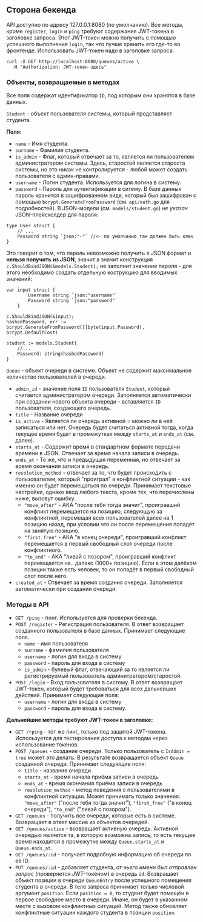 ## Сторона бекенда

API доступно по адресу 127.0.0.1:8080 (по умолчанию).
Все методы, кроме `register`, `login` и `ping` требуют содержания JWT-токена в заголовке запроса.
Этот JWT-токен можно получить с помощью успешного выполнения `login`, так что лучше хранить его где-то во фронтенде.
Использовать JWT-токен надо в заголовке запроса:
```
curl -X GET http://localhost:8080/queues/active \
  -H "Authorization: JWT-токен-здесь"
```

### Объекты, возвращаемые в методах

Все поля содержат идентификатор `ID`, под которым они хранятся в базе данных.

`Student` - объект пользователя системы, который представляет студента. 

**Поля:**
- `name` - Имя студента.
- `surname` - Фамилия студента.
- `is_admin` - Флаг, который отвечает за то, является ли пользователем администратором системы. Здесь, старостой является староста системы, но это никак не контролируется - любой может создать пользователя с админ-правами.
- `username` - Логин студента. Используется для логина в систему.
- `password` - Пароль для аутентификации в ситему. В базе данных пароль хранится в зашифрованном виде, который был зашифрован с помощью `bcrypt.GenerateFromPassword` (см. `api/auth.go` для подробностей). В JSON-модели (см. `models/student.go`) *не указан* JSON-плейсхолдер для пароля:
```golang
type User struct {
    // ...
    Password string `json:"-"` //<- по умолчанию там должен быть ключ
}
```
Это говорит о том, что пароль невозможно получить в JSON формат и **нельзя получить из JSON**, значит а значит конструкция `c.ShouldBindJSON(&models.Student);` не заполнит значение пароля - для этого необходимо создать отдельную кострукцию для вводимых значений:
```golang
var input struct {
		Username string `json:"username"`
		Password string `json:"password"`
	}

c.ShouldBindJSON(&input);
hashedPassword, err := bcrypt.GenerateFromPassword([]byte(input.Password), bcrypt.DefaultCost)

student := models.Student{
    //...
    Password: string(hashedPassword)
}
```

`Queue` - объект очереди в системе. Объект не содержит максимальное количество пользователей в очереди.

- `admin_id` - значение поля `ID` пользователя `Student`, который считается администратором очереди. Заполняется автоматически при создании нового объекта очереди - вставляется `ID` пользователя, создающего очередь.
- `title` - Название очереди
- `is_active` - Является ли очередь активной = можно ли в неё записаться или нет. Очередь будет считаться активной тогда, когда текущее время будет в промежутках между `starts_at` и `ends_at` (см. далее).
- `starts_at` - Содержит время в стандартном формате передачи времени в JSON. Отвечает за время начала записи в очередь.
- `ends_at` - То же, что и предыдущая переменная, но отвечает за время окончания записи в очередь.
- `resolution_method` - отвечает за то, что будет происходить с пользователем, который "проиграл" в конфликтной ситуации - как именно он будет перемещаться по очереди. Принимает текстовые настройки, однако ввод любого текста, кроме тех, что перечислены ниже, вызовут ошибку. 
    - `"move_after"` - АКА "после тебя тогда значит", проигравший конфликт перемещается на позицию, следующую за конфликтной, перемещая всех пользователей далее на 1 позицию назад, при условии что он после перемещения попадёт на занятую позицию.
    - `"first_free"` - АКА "в конец очереди", проигравший конфликт перемещается в первый свободный слот очереди после конфликтного. 
    - `"to_end"` - АКА "ливай с позором", проигравший конфликт перемещается на.. далеко (1000+ позицию). Если в этом далёком позиции также есть человек, то он попадёт в первый свободный слот после него.
- `created_at` - Отвечает за время создания очереди. Заполняется автоматически при создании очереди.

### Методы в API

- `GET /ping` - понг. Используется для проверки бекенда.
- `POST /register` - Регистрация пользователя. В ответ возвращает созданного пользователя в базе данных. Принимает следующие поля. 
    - `name` - имя пользователя
    - `surname` - фамилия пользователя
    - `username` - логин для входа в систему
    - `password` - пароль для входа в систему
    - `is_admin` - булевый флаг, отвечающий за то является ли регистрируемый пользователь админитратором/старостой. 
- `POST /login` - Вход пользователя в систему. В ответ возвращает JWT-токен, который будет требоваться для всех дальнейших действий. Принимает следующие поля:
    - `username` - логин для входа в систему
    - `password` - пароль для входа в систему.

**Дальнейшие методы требуют JWT-токен в заголовке:**
- `GET /rping` - тот же пинг, только под защитой JWT-токена. Используется для тестирования доступа к методам через использование токенов.
- `POST /queues` - создание очереди. Только пользователь с `IsAdmin = true` может это делать. В результате возвращается объект `Queue` созданной очереди. Принимает следующие поля:
    - `title` - название очереди
    - `starts_at` - время начала приёма записи в очередь
    - `ends_at` - время окончания приёма записи в очередь
    - `resolution_method` - метод поведения с пользователями в конфликтной ситуации. Может принимать только значения: `"move_after"` ("после тебя тогда значит"), `"first_free"` ("в конец очереди"), `"to_end"` ("ливай с позором").
- `GET /queues` - получить все очереди, которые есть в системе. Возвращает в ответ массив из объектов очередей.
- `GET /queues/active` - возвращает активную очередь. Активной очередью является та, в которую возможна запись, то есть текущее время находится в промежутке между `Queue.starts_at` и `Queue.ends_at`.
- `GET /queues/:id` - получает подробную информацию об очереди по её ID. 
- `PUT /queues/:id` - добавляет студента, *от чьего имени был отправлен запрос* (проверяется JWT-токеном) в очередь `id`. Возвращает объект позиции в очереди `QueueEntry` после успешного помещения студента в очереди. В теле запроса принимает только числовой аргумент `position`. Если `position = 0`, то студент будет помещён в первое свободное место в очереди. Иначе, он будет в указанном месте с вызовом конфликтных ситуаций. Метод также обновляет конфликтные ситуации каждого студента в позиции `position`.